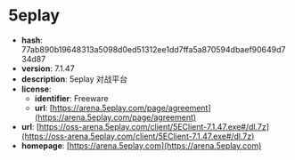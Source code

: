 # 5eplay

- **hash**: 77ab890b19648313a5098d0ed51312ee1dd7ffa5a870594dbaef90649d734d87
- **version**: 7.1.47
- **description**: 5eplay 对战平台
- **license**:
  - **identifier**: Freeware
  - **url**: [https://arena.5eplay.com/page/agreement](https://arena.5eplay.com/page/agreement)
- **url**: [https://oss-arena.5eplay.com/client/5EClient-7.1.47.exe#/dl.7z](https://oss-arena.5eplay.com/client/5EClient-7.1.47.exe#/dl.7z)
- **homepage**: [https://arena.5eplay.com](https://arena.5eplay.com)

